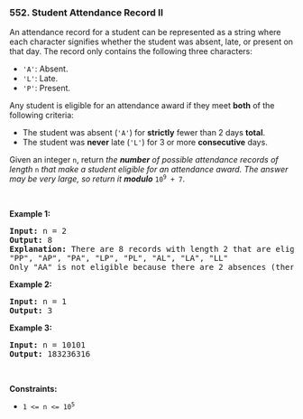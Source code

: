 <h3 align="left"> 552. Student Attendance Record II</h3>
<div><p>An attendance record for a student can be represented as a string where each character signifies whether the student was absent, late, or present on that day. The record only contains the following three characters:</p>

<ul>
	<li><code>'A'</code>: Absent.</li>
	<li><code>'L'</code>: Late.</li>
	<li><code>'P'</code>: Present.</li>
</ul>

<p>Any student is eligible for an attendance award if they meet <strong>both</strong> of the following criteria:</p>

<ul>
	<li>The student was absent (<code>'A'</code>) for <strong>strictly</strong> fewer than 2 days <strong>total</strong>.</li>
	<li>The student was <strong>never</strong> late (<code>'L'</code>) for 3 or more <strong>consecutive</strong> days.</li>
</ul>

<p>Given an integer <code>n</code>, return <em>the <strong>number</strong> of possible attendance records of length</em> <code>n</code><em> that make a student eligible for an attendance award. The answer may be very large, so return it <strong>modulo</strong> </em><code>10<sup>9</sup> + 7</code>.</p>

<p>&nbsp;</p>
<p><strong>Example 1:</strong></p>

<pre><strong>Input:</strong> n = 2
<strong>Output:</strong> 8
<strong>Explanation:</strong> There are 8 records with length 2 that are eligible for an award:
"PP", "AP", "PA", "LP", "PL", "AL", "LA", "LL"
Only "AA" is not eligible because there are 2 absences (there need to be fewer than 2).
</pre>

<p><strong>Example 2:</strong></p>

<pre><strong>Input:</strong> n = 1
<strong>Output:</strong> 3
</pre>

<p><strong>Example 3:</strong></p>

<pre><strong>Input:</strong> n = 10101
<strong>Output:</strong> 183236316
</pre>

<p>&nbsp;</p>
<p><strong>Constraints:</strong></p>

<ul>
	<li><code>1 &lt;= n &lt;= 10<sup>5</sup></code></li>
</ul>
</div>